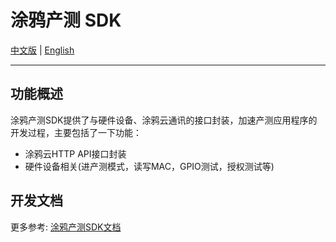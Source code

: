 # 涂鸦产测 SDK

[中文版](https://github.com/TuyaInc/TUYA_PTS_SDK/blob/master/README_zh.md) | [English](https://github.com/TuyaInc/TUYA_PTS_SDK/blob/master/README.md)

------

## 功能概述

涂鸦产测SDK提供了与硬件设备、涂鸦云通讯的接口封装，加速产测应用程序的开发过程，主要包括了一下功能： 

- 涂鸦云HTTP API接口封装
- 硬件设备相关(进产测模式，读写MAC，GPIO测试，授权测试等)

## 开发文档

更多参考: [涂鸦产测SDK文档](<https://docs.tuya.com/zh/iot/smart-production/production-test-solution/production-testing-service-scope/production-test-sdk/wifi-device-sdk>)

